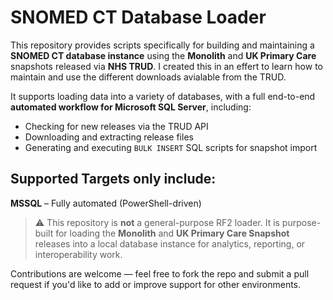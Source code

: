 # SNOMED CT Database Loader

This repository provides scripts specifically for building and maintaining a **SNOMED CT database instance** using the **Monolith** and **UK Primary Care** snapshots released via **NHS TRUD**.  I created this in an effert to learn how to maintain and use the different downloads avialable from the TRUD.

It supports loading data into a variety of databases, with a full end-to-end **automated workflow for Microsoft SQL Server**, including:

- Checking for new releases via the TRUD API
- Downloading and extracting release files
- Generating and executing `BULK INSERT` SQL scripts for snapshot import

## Supported Targets only include:
**MSSQL** – Fully automated (PowerShell-driven)


> ⚠️ This repository is **not** a general-purpose RF2 loader. It is purpose-built for loading the **Monolith** and **UK Primary Care Snapshot** releases into a local database instance for analytics, reporting, or interoperability work.

Contributions are welcome — feel free to fork the repo and submit a pull request if you'd like to add or improve support for other environments.

